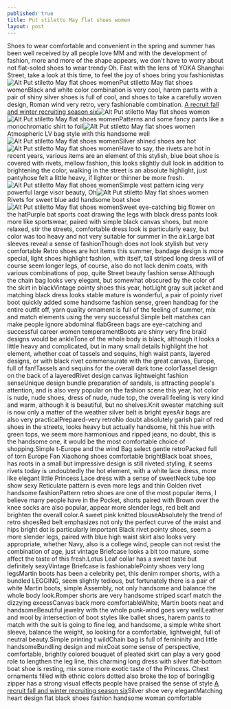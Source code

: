 ```yaml
---
published: true
title: Put stiletto May flat shoes women
layout: post
---
```

Shoes to wear comfortable and convenient in the spring and summer has been well received by all people love MM and with the development of fashion, more and more of the shape appears, we don\'t have to worry about not flat-soled shoes to wear trendy Oh. Fast with the lens of YOKA Shanghai Street, take a look at this time, to feel the joy of shoes bring you fashionistas![Alt Put stiletto May flat shoes women](https://c2.staticflickr.com/2/1467/26174883446_e8a16e120c_z.jpg)Put stiletto May flat shoes womenBlack and white color combination is very cool, harem pants with a pair of shiny silver shoes is full of cool, and shoes to take a carefully woven design, Roman wind very retro, very fashionable combination. [A recruit fall and winter recruiting season six](http://www.jigcase.com/2016/02/03/a-recruit-fall-and-winter-recruiting-season-six-trends-and-practical-but-complex/)![Alt Put stiletto May flat shoes women](https://c2.staticflickr.com/2/1496/26134495071_3afe1b63f8_z.jpg)![Alt Put stiletto May flat shoes women](https://c2.staticflickr.com/2/1650/25598148083_3c16ca2951_z.jpg)Patterns and some fancy pants like a monochromatic shirt to foil![Alt Put stiletto May flat shoes women](https://c2.staticflickr.com/2/1521/25596065774_537828f613_z.jpg)Atmospheric LV bag style with this handsome well![Alt Put stiletto May flat shoes women](https://c2.staticflickr.com/2/1551/25927956640_8139fe3c29_z.jpg)Silver shined shoes are hot![Alt Put stiletto May flat shoes women](https://c2.staticflickr.com/2/1632/25927962560_e1a186e600_z.jpg)Have to say, the rivets are hot in recent years, various items are an element of this stylish, blue boat shoe is covered with rivets, mellow fashion, this looks slightly dull look in addition to brightening the color, walking in the street is an absolute highlight, just pantyhose felt a little heavy, if lighter or thinner be more fresh.![Alt Put stiletto May flat shoes women](https://c2.staticflickr.com/2/1562/25596083704_dd402748a4_z.jpg)Simple vest pattern icing very powerful large visor beauty, Oh![Alt Put stiletto May flat shoes women](https://c2.staticflickr.com/2/1452/26174926346_37e1f5c8c4_z.jpg)Rivets for sweet blue add handsome boat shoe![Alt Put stiletto May flat shoes women](https://c2.staticflickr.com/2/1718/25927980130_97a5d0ba51_z.jpg)Sweet eye-catching big flower on the hatPurple bat sports coat drawing the legs with black dress pants look more like sportswear, paired with simple black canvas shoes, but more relaxed, stir the streets, comfortable dress look is particularly easy, but color was too heavy and not very suitable for summer in the air.Large bat sleeves reveal a sense of fashionThough does not look stylish but very comfortable Retro shoes are hot items this summer, bandage design is more special, light shoes highlight fashion, with itself, tall striped long dress will of course seem longer legs, of course, also do not lack denim coats, with various combinations of pop, quite Street beauty fashion sense.Although the chain bag looks very elegant, but somewhat obscured by the color of the skirt in blackVintage pointy shoes this year, hotLight gray suit jacket and matching black dress looks stable mature is wonderful, a pair of pointy rivet boot quickly added some handsome fashion sense, green handbag for the entire outfit off, yarn quality ornament is full of the feeling of summer, mix and match elements using the very successful.Simple belt matches can make people ignore abdominal flabGreen bags are eye-catching and successful career women temperamentBoots are shiny very fine braid designs would be ankleTone of the whole body is black, although it looks a little heavy and complicated, but in many small details highlight the hot element, whether coat of tassels and sequins, high waist pants, layered designs, or with black rivet commensurate with the great canvas, Europe, full of fan!Tassels and sequins for the overall dark tone colorTassel design on the back of a layeredRivet design canvas lightweight fashion senseUnique design bundle preparation of sandals, is attracting people\'s attention, and is also very popular on the fashion scene this year, hot color is nude, nude shoes, dress of nude, nude top, the overall feeling is very kind and warm, although it is beautiful, but no shelves.Knit sweater matching suit is now only a matter of the weather silver belt is bright eyesAir bags are also very practicalPrepared-very retroNo doubt absolutely garish pair of red shoes in the streets, looks heavy but actually handsome, hit this hue with green tops, we seem more harmonious and ripped jeans, no doubt, this is the handsome one, it would be the most comfortable choice of shopping.Simple t-Europe and the wind Bag select gentle retroPacked full of torn Europe Fan Xiaohong shoes comfortable brightBlack boat shoes, has roots in a small but impressive design is still riveted styling, it seems rivets today is undoubtedly the hot element, with a white lace dress, more like elegant little Princess.Lace dress with a sense of sweetNeck tube top show sexy Reticulate pattern is even more legs and thin Golden rivet handsome fashionPattern retro shoes are one of the most popular items, I believe many people have in the Pocket, shorts paired with Brown over the knee socks are also popular, appear more slender legs, red belt and brighten the overall color.A sweet pink knitted blouseAbsolutely the trend of retro shoesRed belt emphasizes not only the perfect curve of the waist and hips bright dot is particularly important Black rivet pointy shoes, seem a more slender legs, paired with blue high waist skirt also looks very appropriate, whether Navy, also is a college wind, people can not resist the combination of age, just vintage Briefcase looks a bit too mature, some affect the taste of this fresh.Lotus Leaf collar has a sweet taste but definitely sexyVintage Briefcase is fashionablePointy shoes very long legsMartin boots has been a celebrity pet, this denim romper shorts, with a bundled LEGGING, seem slightly tedious, but fortunately there is a pair of white Martin boots, simple Assembly, not only handsome and balance the whole body look.Romper shorts are very handsome striped scarf match the dizzying excessCanvas back more comfortableWhite, Martin boots neat and handsomeBeautiful jewelry with the whole punk-wind goes very wellLeather and wool by intersection of boot styles like ballet shoes, harem pants to match with the suit is going to fine leg, and handsome, a simple white short sleeve, balance the weight, so looking for a comfortable, lightweight, full of neutral beauty.Simple printing t wildChain bag is full of femininity and little handsomeBundling design and mixCoat some sense of perspective, comfortable, brightly colored bouquet of pleated skirt can play a very good role to lengthen the leg line, this charming long dress with silver flat-bottom boat shoe is resting, mix some more exotic taste of the Princess. Chest ornaments filled with ethnic colors dotted also broke the top of boringBig zipper has a strong visual effects people have praised the sense of style [A recruit fall and winter recruiting season six](http://www.jigcase.com/2016/02/03/a-recruit-fall-and-winter-recruiting-season-six-trends-and-practical-but-complex/)Silver shoe very elegantMatching heart design flat black shoes fashion handsome woman comfortable